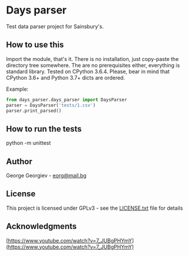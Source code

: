 # Days parser
Test data parser project for Sainsbury's.

## How to use this
Import the module, that's it. There is no installation, just copy-paste the directory tree somewhere. The are no prerequisites either, everything is standard library. Tested on CPython 3.6.4. Please, bear in mind that CPython 3.6+ and Python 3.7+ dicts are ordered.

Example:
```python
from days_parser.days_parser import DaysParser
parser = DaysParser('tests/1.csv')
parser.print_parsed()
```

## How to run the tests
python -m unittest

## Author
George Georgiev - eorg@mail.bg

## License
This project is licensed under GPLv3 - see the [LICENSE.txt](LICENSE.txt) file for details

## Acknowledgments
[https://www.youtube.com/watch?v=7_JUBgPHYmY](https://www.youtube.com/watch?v=7_JUBgPHYmY)
